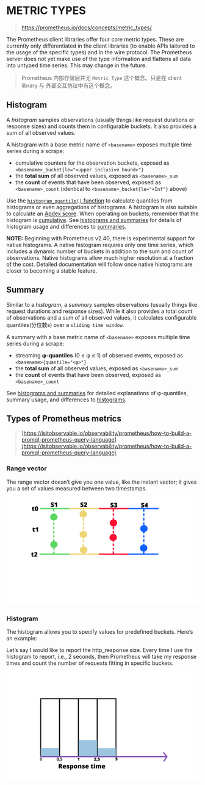 # METRIC TYPES

> https://prometheus.io/docs/concepts/metric_types/

The Prometheus client libraries offer four core metric types. These are currently only differentiated in the client libraries (to enable APIs tailored to the usage of the specific types) and in the wire protocol. The Prometheus server does not yet make use of the type information and flattens all data into untyped time series. This may change in the future.

> Prometheus 内部存储层并无 `Metric Type` 这个概念。只是在 client library 与 外部交互协议中有这个概念。



## Histogram[](https://prometheus.io/docs/concepts/metric_types/#histogram)

A _histogram_ samples observations (usually things like request durations or response sizes) and counts them in configurable buckets. It also provides a sum of all observed values.

A histogram with a base metric name of `<basename>` exposes multiple time series during a scrape:

- cumulative counters for the observation buckets, exposed as `<basename>_bucket{le="<upper inclusive bound>"}`
- the **total sum** of all observed values, exposed as `<basename>_sum`
- the **count** of events that have been observed, exposed as `<basename>_count` (identical to `<basename>_bucket{le="+Inf"}` above)

Use the [`histogram_quantile()` function](https://prometheus.io/docs/prometheus/latest/querying/functions/#histogram_quantile) to calculate quantiles from histograms or even aggregations of histograms. A histogram is also suitable to calculate an [Apdex score](https://en.wikipedia.org/wiki/Apdex). When operating on buckets, remember that the histogram is [cumulative](https://en.wikipedia.org/wiki/Histogram#Cumulative_histogram). See [histograms and summaries](https://prometheus.io/docs/practices/histograms) for details of histogram usage and differences to [summaries](https://prometheus.io/docs/concepts/metric_types/#summary).

**NOTE:** Beginning with Prometheus v2.40, there is experimental support for native histograms. A native histogram requires only one time series, which includes a dynamic number of buckets in addition to the sum and count of observations. Native histograms allow much higher resolution at a fraction of the cost. Detailed documentation will follow once native histograms are closer to becoming a stable feature.


## Summary[](https://prometheus.io/docs/concepts/metric_types/#summary)

Similar to a _histogram_, a _summary_ samples observations (usually things like request durations and response sizes). While it also provides a total count of observations and a sum of all observed values, it calculates configurable quantiles(分位数s) over a `sliding time window`.

A summary with a base metric name of `<basename>` exposes multiple time series during a scrape:

- streaming **φ-quantiles** (0 ≤ φ ≤ 1) of observed events, exposed as `<basename>{quantile="<φ>"}`
- the **total sum** of all observed values, exposed as `<basename>_sum`
- the **count** of events that have been observed, exposed as `<basename>_count`

See [histograms and summaries](https://prometheus.io/docs/practices/histograms) for detailed explanations of φ-quantiles, summary usage, and differences to [histograms](https://prometheus.io/docs/concepts/metric_types/#histogram).



## Types of Prometheus metrics

> [https://isitobservable.io/observability/prometheus/how-to-build-a-promql-prometheus-query-language](https://isitobservable.io/observability/prometheus/how-to-build-a-promql-prometheus-query-language)

### Range vector

The range vector doesn’t give you one value, like the instant vector; it gives you a set of values measured between two timestamps.

![img](metric-types.assets/vector.png)



### Histogram

The histogram allows you to specify values for predefined buckets. Here’s an example:

Let’s say I would like to report the http_response size. Every time I use the histogram to report, i.e., 2 seconds, then Prometheus will take my response times and count the number of requests fitting in specific buckets.

![img](metric-types.assets/historgrams.png)















